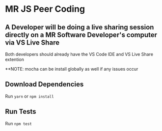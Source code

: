 # MR JS Peer Coding

## A Developer will be doing a live sharing session directly on a MR Software Developer's computer via VS Live Share

Both developers should already have the VS Code IDE and VS Live Share extention

**NOTE: mocha can be install globally as well if any issues occur

## Download Dependencies

Run `yarn` or `npm install`

## Run Tests

Run `npm test`
